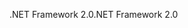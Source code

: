 <span data-ttu-id="ffc57-101">.NET Framework 2.0</span><span class="sxs-lookup"><span data-stu-id="ffc57-101">.NET Framework 2.0</span></span>